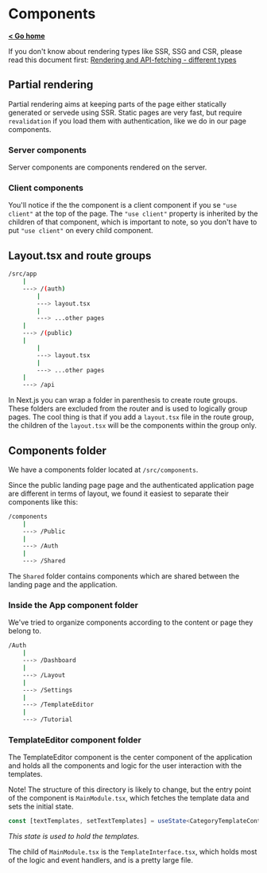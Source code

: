 # Components

**[< Go home](/)**

If you don't know about rendering types like SSR, SSG and CSR, please read this document first: [Rendering and API-fetching - different types](./rendering_types/README.md)

## Partial rendering

Partial rendering aims at keeping parts of the page either statically generated or servede using SSR. Static pages are very fast, but require `revalidation` if you load them with authentication, like we do in our page components.

### Server components

Server components are components rendered on the server.

### Client components

You'll notice if the the component is a client component if you se `"use client"` at the top of the page. The `"use client"` property is inherited by the children of that component, which is important to note, so you don't have to put `"use client"` on every child component.

## Layout.tsx and route groups

```bash
/src/app
    |
    ---> /(auth)
        |
        ---> layout.tsx
        |
        ---> ...other pages
    |
    ---> /(public)
    |
        |
        ---> layout.tsx
        |
        ---> ...other pages
    |
    ---> /api
```

In Next.js you can wrap a folder in parenthesis to create route groups. These folders are excluded from the router and is used to logically group pages. The cool thing is that if you add a `layout.tsx` file in the route group, the children of the `layout.tsx` will be the components within the group only.

## Components folder

We have a components folder located at `/src/components`.

Since the public landing page page and the authenticated application page are different in terms of layout, we found it easiest to separate their components like this:

```bash
/components
    |
    ---> /Public
    |
    ---> /Auth
    |
    ---> /Shared
```

The `Shared` folder contains components which are shared between the landing page and the application.

### Inside the App component folder

We've tried to organize components according to the content or page they belong to.

```bash
/Auth
    |
    ---> /Dashboard
    |
    ---> /Layout
    |
    ---> /Settings
    |
    ---> /TemplateEditor
    |
    ---> /Tutorial
```

### TemplateEditor component folder

The TemplateEditor component is the center component of the application and holds all the components and logic for the user interaction with the templates.

Note! The structure of this directory is likely to change, but the entry point of the component is `MainModule.tsx`, which fetches the template data and sets
the initial state.

```ts
const [textTemplates, setTextTemplates] = useState<CategoryTemplateContainer[] | null>(null);
```

*This state is used to hold the templates.*

The child of `MainModule.tsx` is the `TemplateInterface.tsx`, which holds most of the logic and event handlers, and is a pretty large file.
